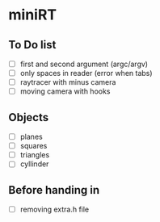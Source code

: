 # miniRT

## To Do list
- [ ] first and second argument (argc/argv)
- [ ] only spaces in reader (error when tabs)
- [ ] raytracer with minus camera
- [ ] moving camera with hooks

## Objects
- [ ] planes
- [ ] squares
- [ ] triangles
- [ ] cyllinder

## Before handing in
- [ ] removing extra.h file